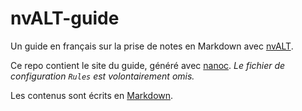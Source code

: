 nvALT-guide
===========

Un guide en français sur la prise de notes en Markdown avec [nvALT](http://brettterpstra.com/projects/nvalt/).

Ce repo contient le site du guide, généré avec [nanoc](http://nanoc.ws). *Le fichier de configuration `Rules` est volontairement omis.*

Les contenus sont écrits en [Markdown](http://daringfireball.net/projects/markdown/).